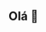 ## Olá 👋

<!--
**gabbsboy/gabbsboy** is a ✨ _special_ ✨ repository because its `README.md` (this file) appears on your GitHub profile.

Meu nome é *Gabriel*

• Estou estudando na Alura

• Estou me desenvolvendo na linguagem JavaScript

• Utilizo esse espaço para minha organização e compartilhamento dos meu projetos desenvolvidos

*Você pode entrar em contato comigo por:* :📫

gdinardim@email.com
